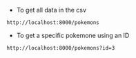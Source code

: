 - To get all data in the csv

```http://localhost:8000/pokemons```

- To get a specific pokemone using an ID

```http://localhost:8000/pokemons?id=3```
